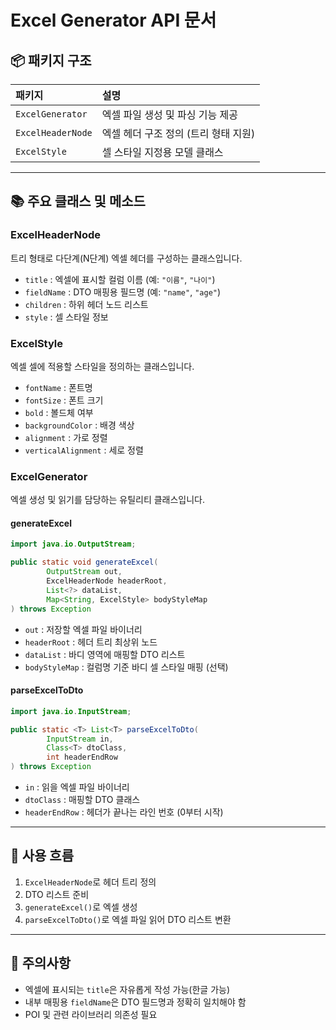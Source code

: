 # Excel Generator API 문서

## 📦 패키지 구조

| 패키지 | 설명 |
|:--|:--|
| `ExcelGenerator` | 엑셀 파일 생성 및 파싱 기능 제공 |
| `ExcelHeaderNode` | 엑셀 헤더 구조 정의 (트리 형태 지원) |
| `ExcelStyle` | 셀 스타일 지정용 모델 클래스 |

---

## 📚 주요 클래스 및 메소드

### ExcelHeaderNode

트리 형태로 다단계(N단계) 엑셀 헤더를 구성하는 클래스입니다.

- `title` : 엑셀에 표시할 컬럼 이름 (예: `"이름"`, `"나이"`)
- `fieldName` : DTO 매핑용 필드명 (예: `"name"`, `"age"`)
- `children` : 하위 헤더 노드 리스트
- `style` : 셀 스타일 정보

### ExcelStyle

엑셀 셀에 적용할 스타일을 정의하는 클래스입니다.

- `fontName` : 폰트명
- `fontSize` : 폰트 크기
- `bold` : 볼드체 여부
- `backgroundColor` : 배경 색상
- `alignment` : 가로 정렬
- `verticalAlignment` : 세로 정렬

### ExcelGenerator

엑셀 생성 및 읽기를 담당하는 유틸리티 클래스입니다.

#### generateExcel

```java
import java.io.OutputStream;

public static void generateExcel(
        OutputStream out,
        ExcelHeaderNode headerRoot,
        List<?> dataList,
        Map<String, ExcelStyle> bodyStyleMap
) throws Exception
```

- `out` : 저장할 엑셀 파일 바이너리
- `headerRoot` : 헤더 트리 최상위 노드
- `dataList` : 바디 영역에 매핑할 DTO 리스트
- `bodyStyleMap` : 컬럼명 기준 바디 셀 스타일 매핑 (선택)

#### parseExcelToDto

```java
import java.io.InputStream;

public static <T> List<T> parseExcelToDto(
        InputStream in,
        Class<T> dtoClass,
        int headerEndRow
) throws Exception
```

- `in` : 읽을 엑셀 파일 바이너리
- `dtoClass` : 매핑할 DTO 클래스
- `headerEndRow` : 헤더가 끝나는 라인 번호 (0부터 시작)

---

## 🧩 사용 흐름

1. `ExcelHeaderNode`로 헤더 트리 정의
2. DTO 리스트 준비
3. `generateExcel()`로 엑셀 생성
4. `parseExcelToDto()`로 엑셀 파일 읽어 DTO 리스트 변환

---

## 💬 주의사항

- 엑셀에 표시되는 `title`은 자유롭게 작성 가능(한글 가능)
- 내부 매핑용 `fieldName`은 DTO 필드명과 정확히 일치해야 함
- POI 및 관련 라이브러리 의존성 필요